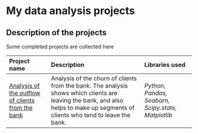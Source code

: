 # My data analysis projects

## Description of the projects

Some completed projects are collected here

| Project name | Description | Libraries used | 
| :---------------------- | :---------------------- | :---------------------- |
| [Analysis of the outflow of clients from the bank](https://github.com/emetsarina/Data-Analysis-projects/blob/main/Project1/Banks%20project.ipynb) | Analysis of the churn of clients from the bank. The analysis shows which clients are leaving the bank, and also helps to make up segments of clients who tend to leave the bank.| *Python, Pandas, Seaborn, Scipy.stats, Matplotlib* |
